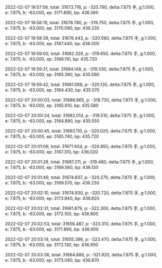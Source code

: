 2022-02-07 19:57:58, total: 31673.718, p: -320.790, delta:7.875 手, g:1.000, e: 7.875, b: -63.000, ep: 3171.690, bp: 436.560

2022-02-07 19:58:19, total: 31678.780, p: -319.750, delta:7.875 手, g:1.000, e: 7.875, b: -63.000, ep: 3170.090, bp: 436.230

2022-02-07 19:58:39, total: 31676.443, p: -320.560, delta:7.875 手, g:1.000, e: 7.875, b: -63.000, ep: 3167.440, bp: 436.000

2022-02-07 19:59:00, total: 31682.329, p: -319.650, delta:7.875 手, g:1.000, e: 7.875, b: -63.000, ep: 3166.110, bp: 435.720

2022-02-07 19:59:21, total: 31684.148, p: -319.330, delta:7.875 手, g:1.000, e: 7.875, b: -63.000, ep: 3165.390, bp: 435.590

2022-02-07 19:59:42, total: 31681.069, p: -320.130, delta:7.875 手, g:1.000, e: 7.875, b: -63.000, ep: 3164.430, bp: 435.570

2022-02-07 20:00:03, total: 31688.865, p: -318.730, delta:7.875 手, g:1.000, e: 7.875, b: -63.000, ep: 3165.910, bp: 435.580

2022-02-07 20:00:24, total: 31682.014, p: -319.510, delta:7.875 手, g:1.000, e: 7.875, b: -63.000, ep: 3164.890, bp: 435.550

2022-02-07 20:00:45, total: 31683.110, p: -320.020, delta:7.875 手, g:1.000, e: 7.875, b: -63.000, ep: 3165.740, bp: 435.720

2022-02-07 20:01:06, total: 31671.934, p: -320.850, delta:7.875 手, g:1.000, e: 7.875, b: -63.000, ep: 3167.310, bp: 436.020

2022-02-07 20:01:28, total: 31687.211, p: -319.480, delta:7.875 手, g:1.000, e: 7.875, b: -63.000, ep: 3169.560, bp: 436.130

2022-02-07 20:01:49, total: 31674.607, p: -320.270, delta:7.875 手, g:1.000, e: 7.875, b: -63.000, ep: 3169.570, bp: 436.230

2022-02-07 20:02:10, total: 31674.930, p: -320.720, delta:7.875 手, g:1.000, e: 7.875, b: -63.000, ep: 3173.840, bp: 436.820

2022-02-07 20:02:31, total: 31661.879, p: -322.300, delta:7.875 手, g:1.000, e: 7.875, b: -63.000, ep: 3172.100, bp: 436.800

2022-02-07 20:02:53, total: 31656.487, p: -323.310, delta:7.875 手, g:1.000, e: 7.875, b: -63.000, ep: 3171.890, bp: 436.900

2022-02-07 20:03:14, total: 31655.396, p: -323.470, delta:7.875 手, g:1.000, e: 7.875, b: -63.000, ep: 3172.130, bp: 436.950

2022-02-07 20:03:36, total: 31664.886, p: -321.920, delta:7.875 手, g:1.000, e: 7.875, b: -63.000, ep: 3173.040, bp: 436.870